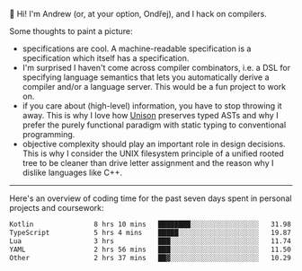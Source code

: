 :wave: Hi! I'm Andrew (or, at your option, Ondřej), and I hack on compilers. 

Some thoughts to paint a picture:
- specifications are cool. A machine-readable specification is a specification which itself has a specification.
- I'm surprised I haven't come across compiler combinators, i.e. a DSL for specifying language semantics that lets you automatically derive a compiler and/or a language server. This would be a fun project to work on.
- if you care about (high-level) information, you have to stop throwing it away. This is why I love how [Unison](https://github.com/unisonweb/unison) preserves typed ASTs and why I prefer the purely functional paradigm with static typing to conventional programming.
- objective complexity should play an important role in design decisions. This is why I consider the UNIX filesystem principle of a unified rooted tree to be cleaner than drive letter assignment and the reason why I dislike languages like C++.

---

Here's an overview of coding time for the past seven days spent in personal projects and coursework:
<!--START_SECTION:waka-->

```txt
Kotlin               8 hrs 10 mins   ████████░░░░░░░░░░░░░░░░░   31.98 %
TypeScript           5 hrs 4 mins    █████░░░░░░░░░░░░░░░░░░░░   19.87 %
Lua                  3 hrs           ███░░░░░░░░░░░░░░░░░░░░░░   11.74 %
YAML                 2 hrs 56 mins   ███░░░░░░░░░░░░░░░░░░░░░░   11.50 %
Other                2 hrs 37 mins   ██▓░░░░░░░░░░░░░░░░░░░░░░   10.29 %
```

<!--END_SECTION:waka-->

<!--
**viluon/viluon** is a ✨ _special_ ✨ repository because its `README.md` (this file) appears on your GitHub profile.

Here are some ideas to get you started:

- 🔭 I’m currently working on ...
- 🌱 I’m currently learning ...
- 👯 I’m looking to collaborate on ...
- 🤔 I’m looking for help with ...
- 💬 Ask me about ...
- 📫 How to reach me: ...
- 😄 Pronouns: ...
- ⚡ Fun fact: ...
-->
